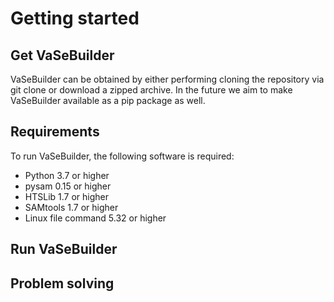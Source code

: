 # Getting started

## Get VaSeBuilder
VaSeBuilder can be obtained by either performing cloning the repository via git clone or download a zipped archive. In the future we aim to make VaSeBuilder available as a pip package as well.

## Requirements
To run VaSeBuilder, the following software is required:
* Python 3.7 or higher
* pysam 0.15 or higher
* HTSLib 1.7 or higher
* SAMtools 1.7 or higher
* Linux file command 5.32 or higher

## Run VaSeBuilder


## Problem solving
